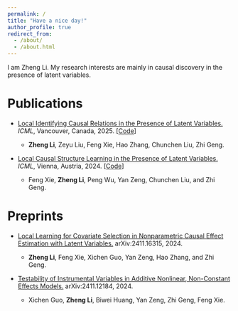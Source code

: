 ```yaml
---
permalink: /
title: "Have a nice day!"
author_profile: true
redirect_from: 
  - /about/
  - /about.html
---
```


I am Zheng Li.
My research interests are mainly in causal discovery in the presence of latent variables.

# Publications

* [Local Identifying Causal Relations in the Presence of Latent Variables.](https://openreview.net/pdf?id=O6q2BHK1BL) *ICML*, Vancouver, Canada, 2025. [[Code](https://github.com/zhengli0060/LocICR)]
  - **Zheng Li**, Zeyu Liu, Feng Xie, Hao Zhang, Chunchen Liu, Zhi Geng.


* [Local Causal Structure Learning in the Presence of Latent Variables.](https://proceedings.mlr.press/v235/xie24f.html) *ICML*, Vienna, Austria, 2024. [[Code](https://github.com/zhengli0060/MMB-by-MMB)]
  - Feng Xie, **Zheng Li**, Peng Wu, Yan Zeng, Chunchen Liu, and Zhi Geng.  
  

# Preprints

* [Local Learning for Covariate Selection in Nonparametric Causal Effect Estimation with Latent Variables.](https://arxiv.org/pdf/2411.16315) arXiv:2411.16315, 2024.
  - **Zheng Li**, Feng Xie, Xichen Guo, Yan Zeng, Hao Zhang, and Zhi Geng.

* [Testability of Instrumental Variables in Additive Nonlinear, Non-Constant Effects Models.](https://arxiv.org/pdf/2411.12184) arXiv:2411.12184, 2024.
  - Xichen Guo, **Zheng Li**, Biwei Huang, Yan Zeng, Zhi Geng, Feng Xie.

  
